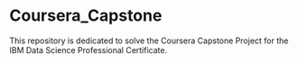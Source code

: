 # Coursera_Capstone
This repository is dedicated to solve the Coursera Capstone Project for the IBM Data Science Professional Certificate.
